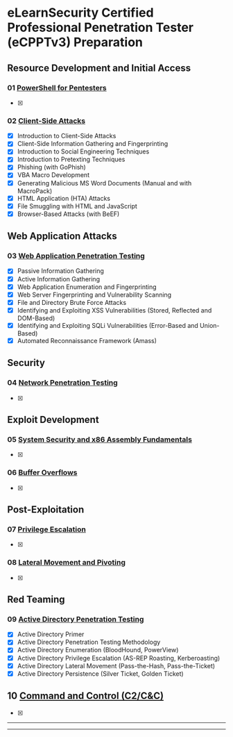 # eLearnSecurity Certified Professional Penetration Tester (eCPPTv3) Preparation

## Resource Development and Initial Access

### 01 [PowerShell for Pentesters](./01_powershell_for_pentesters.md)

- [x] 

### 02 [Client-Side Attacks](./02_client_side_attacks.md)

- [x] Introduction to Client-Side Attacks
- [x] Client-Side Information Gathering and Fingerprinting
- [x] Introduction to Social Engineering Techniques
- [x] Introduction to Pretexting Techniques
- [x] Phishing (with GoPhish)
- [x] VBA Macro Development
- [x] Generating Malicious MS Word Documents (Manual and with MacroPack)
- [x] HTML Application (HTA) Attacks
- [x] File Smuggling with HTML and JavaScript
- [x] Browser-Based Attacks (with BeEF)

## Web Application Attacks

### 03 [Web Application Penetration Testing](./03_web_application_penetration_testing.md)

- [x] Passive Information Gathering
- [x] Active Information Gathering
- [x] Web Application Enumeration and Fingerprinting
- [x] Web Server Fingerprinting and Vulnerability Scanning
- [x] File and Directory Brute Force Attacks
- [x] Identifying and Exploiting XSS Vulnerabilities (Stored, Reflected and DOM-Based)
- [x] Identifying and Exploiting SQLi Vulnerabilities (Error-Based and Union-Based)
- [x] Automated Reconnaissance Framework (Amass)

## Security

### 04 [Network Penetration Testing](./04_network_penetration_testing.md)

- [x] 

## Exploit Development

### 05 [System Security and x86 Assembly Fundamentals](./05_system_security_and_x86_assembly_fundamentals.md)

- [x] 

### 06 [Buffer Overflows](./06_buffer_overflows.md)

- [x] 

## Post-Exploitation

### 07 [Privilege Escalation](./07_privilege_escalation.md)

- [x] 

### 08 [Lateral Movement and Pivoting](./08_lateral_movement_and_pivoting.md)

- [x] 

## Red Teaming

### 09 [Active Directory Penetration Testing](./09_active_directory_penetration_testing.md)

- [x] Active Directory Primer
- [x] Active Directory Penetration Testing Methodology
- [x] Active Directory Enumeration (BloodHound, PowerView)
- [x] Active Directory Privilege Escalation (AS-REP Roasting, Kerberoasting)
- [x] Active Directory Lateral Movement (Pass-the-Hash, Pass-the-Ticket)
- [x] Active Directory Persistence (Silver Ticket, Golden Ticket)

## 10 [Command and Control (C2/C&C)](./10_command_and_control.md)

- [x] 

---
---

